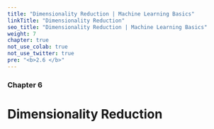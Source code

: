 ```yaml
---
title: "Dimensionality Reduction | Machine Learning Basics"
linkTitle: "Dimensionality Reduction"
seo_title: "Dimensionality Reduction | Machine Learning Basics"
weight: 7
chapter: true
not_use_colab: true
not_use_twitter: true
pre: "<b>2.6 </b>"
---
```


### Chapter 6

# Dimensionality Reduction